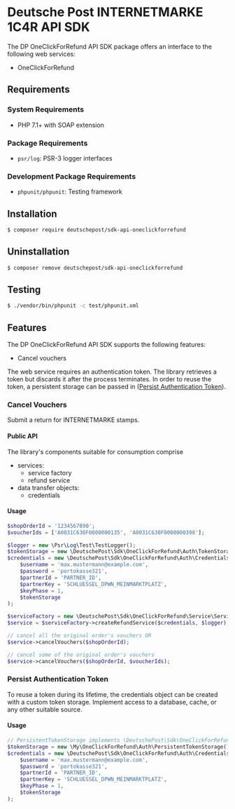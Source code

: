 # Deutsche Post INTERNETMARKE 1C4R API SDK

The DP OneClickForRefund API SDK package offers an interface to the following web services:

- OneClickForRefund

## Requirements

### System Requirements

- PHP 7.1+ with SOAP extension

### Package Requirements

- `psr/log`: PSR-3 logger interfaces

### Development Package Requirements

- `phpunit/phpunit`: Testing framework

## Installation

```bash
$ composer require deutschepost/sdk-api-oneclickforrefund
```

## Uninstallation

```bash
$ composer remove deutschepost/sdk-api-oneclickforrefund
```

## Testing

```bash
$ ./vendor/bin/phpunit -c test/phpunit.xml
```

## Features

The DP OneClickForRefund API SDK supports the following features:

* Cancel vouchers

The web service requires an authentication token.  The library
retrieves a token but discards it after the process terminates.
In order to reuse the token, a persistent storage can be passed in
([Persist Authentication Token](#persist-authentication-token)).

### Cancel Vouchers

Submit a return for INTERNETMARKE stamps.

#### Public API

The library's components suitable for consumption comprise

* services:
    * service factory
    * refund service
* data transfer objects:
    * credentials

#### Usage

```php
$shopOrderId = '1234567890';
$voucherIds = ['A0031C630F0000000135', 'A0031C630F0000000398'];

$logger = new \Psr\Log\Test\TestLogger();
$tokenStorage = new \DeutschePost\Sdk\OneClickForRefund\Auth\TokenStorage();
$credentials = new \DeutschePost\Sdk\OneClickForRefund\Auth\Credentials(
    $username = 'max.mustermann@example.com',
    $password = 'portokasse321',
    $partnerId = 'PARTNER_ID',
    $partnerKey = 'SCHLUESSEL_DPWN_MEINMARKTPLATZ',
    $keyPhase = 1,
    $tokenStorage
);

$serviceFactory = new \DeutschePost\Sdk\OneClickForRefund\Service\ServiceFactory();
$service = $serviceFactory->createRefundService($credentials, $logger);

// cancel all the original order's vouchers OR
$service->cancelVouchers($shopOrderId);

// cancel some of the original order's vouchers
$service->cancelVouchers($shopOrderId, $voucherIds);
```

### Persist Authentication Token

To reuse a token during its lifetime, the credentials object can be created with
a custom token storage. Implement access to a database, cache, or any other
suitable source.

#### Usage

```php
// PersistentTokenStorage implements \DeutschePost\Sdk\OneClickForRefund\Api\TokenStorageInterface
$tokenStorage = new \My\OneClickForRefund\Auth\PersistentTokenStorage();
$credentials = new \DeutschePost\Sdk\OneClickForRefund\Auth\Credentials(
    $username = 'max.mustermann@example.com',
    $password = 'portokasse321',
    $partnerId = 'PARTNER_ID',
    $partnerKey = 'SCHLUESSEL_DPWN_MEINMARKTPLATZ',
    $keyPhase = 1,
    $tokenStorage
);
```
